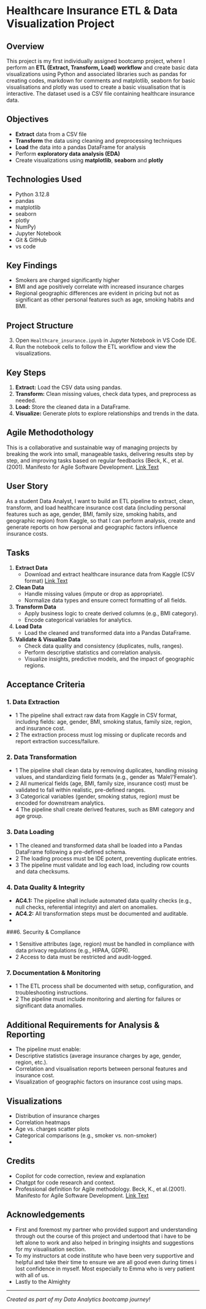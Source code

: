 # Healthcare Insurance ETL & Data Visualization Project

## Overview

This project is my first individually assigned bootcamp project, where I perform an **ETL (Extract, Transform, Load) workflow** and create basic data visualizations using Python and associated libraries such as pandas for creating codes, markdown for comments and matplotlib, seaborn for basic visualisations and plotly was used to create a basic visualisation that is interactive. The dataset used is a CSV file containing healthcare insurance data.

## Objectives

- **Extract** data from a CSV file
- **Transform** the data using cleaning and preprocessing techniques
- **Load** the data into a pandas DataFrame for analysis
- Perform **exploratory data analysis (EDA)**
- Create visualizations using **matplotlib**, **seaborn** and **plotly**

## Technologies Used

- Python 3.12.8
- pandas
- matplotlib
- seaborn
- plotly
- NumPy)
- Jupyter Notebook
- Git & GitHub
- vs code

## Key Findings
- Smokers are charged significantly higher
- BMI and age positively correlate with increased insurance charges
- Regional geographic differences are evident in pricing but not as significant as other personal features such as age, smoking habits and BMI.


## Project Structure

3. Open `Healthcare_insurance.ipynb` in Jupyter Notebook in VS Code IDE.
4. Run the notebook cells to follow the ETL workflow and view the visualizations.

## Key Steps

1. **Extract:** Load the CSV data using pandas.
2. **Transform:** Clean missing values, check data types, and preprocess as needed.
3. **Load:** Store the cleaned data in a DataFrame.
4. **Visualize:** Generate plots to explore relationships and trends in the data.

## Agile Methodothology
This is a collaborative and sustainable way of managing projects by breaking the work into small, manageable tasks, delivering results step by step, and improving tasks based on regular feedbacks (Beck, K., et al.(2001). Manifesto for Agile Software Development. [Link Text](https://agilemanifesto.org)
## User Story
As a student Data Analyst, I want to build an ETL pipeline to extract, clean, transform, and load healthcare insurance cost data (including personal features such as age, gender, BMI, family size, smoking habits, and geographic region) from Kaggle, so that I can perform analysis, create and generate reports on how personal and geographic factors influence insurance costs.

## Tasks

1. **Extract Data**  
   - Download and extract healthcare insurance data from Kaggle (CSV format) [Link Text](https://www.kaggle.com/datasets/willianoliveiragibin/healthcare-insurance)
2. **Clean Data**  
   - Handle missing values (impute or drop as appropriate).
   - Normalize data types and ensure correct formatting of all fields.
3. **Transform Data**  
   - Apply business logic to create derived columns (e.g., BMI category).
   - Encode categorical variables for analytics.
4. **Load Data**  
   - Load the cleaned and transformed data into a Pandas DataFrame.
5. **Validate & Visualize Data**  
   - Check data quality and consistency (duplicates, nulls, ranges).
   - Perform descriptive statistics and correlation analysis.
   - Visualize insights, predictive models, and the impact of geographic regions.

## Acceptance Criteria

### 1. Data Extraction
- 1 The pipeline shall extract raw data from Kaggle in CSV format, including fields: age, gender, BMI, smoking status, family size, region, and insurance cost.
- 2 The extraction process must log missing or duplicate records and report extraction success/failure.

### 2. Data Transformation
- 1 The pipeline shall clean data by removing duplicates, handling missing values, and standardizing field formats (e.g., gender as ‘Male’/‘Female’).
- 2 All numerical fields (age, BMI, family size, insurance cost) must be validated to fall within realistic, pre-defined ranges.
- 3 Categorical variables (gender, smoking status, region) must be encoded for downstream analytics.
- 4 The pipeline shall create derived features, such as BMI category and age group.

### 3. Data Loading
- 1 The cleaned and transformed data shall be loaded into a Pandas DataFrame following a pre-defined schema.
- 2 The loading process must be IDE potent, preventing duplicate entries.
- 3 The pipeline must validate and log each load, including row counts and data checksums.

### 4. Data Quality & Integrity
- **AC4.1:** The pipeline shall include automated data quality checks (e.g., null checks, referential integrity) and alert on anomalies.
- **AC4.2:** All transformation steps must be documented and auditable.
- 
###6. Security & Compliance
- 1 Sensitive attributes (age, region) must be handled in compliance with data privacy regulations (e.g., HIPAA, GDPR).
- 2 Access to data must be restricted and audit-logged.

### 7. Documentation & Monitoring
- 1 The ETL process shall be documented with setup, configuration, and troubleshooting instructions.
- 2 The pipeline must include monitoring and alerting for failures or significant data anomalies.

## Additional Requirements for Analysis & Reporting

- The pipeline must enable:
- Descriptive statistics (average insurance charges by age, gender, region, etc.).
- Correlation and visualisation reports between personal features and insurance cost.
- Visualization of geographic factors on insurance cost using maps.


## Visualizations
- Distribution of insurance charges
- Correlation heatmaps
- Age vs. charges scatter plots
- Categorical comparisons (e.g., smoker vs. non-smoker)
- 
## Credits
- Copilot for code correction, review and explanation
- Chatgpt for code research and context.
- Professional definition for Agile methodology. Beck, K., et al.(2001). Manifesto for Agile Software Development. [Link Text](https://agilemanifesto.org)


## Acknowledgements
- First and foremost my partner who provided support and understanding through out the course of this project and undertood that i have to be left alone to work and also helped in bringing insights and suggestions for my visualisation section.
- To my instructors at code institute who have been very supportive and helpful and take their time to ensure we are all good even during times i lost confidence in myself. Most especially to Emma who is very patient with all of us.
- Lastly to the Almighty

---

*Created as part of my Data Analytics bootcamp journey!*
